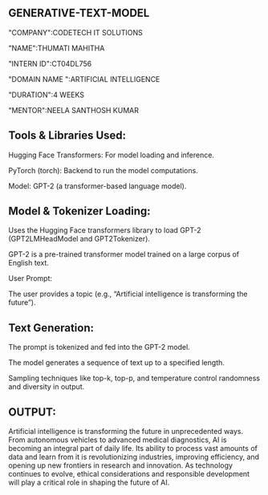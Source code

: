 ## GENERATIVE-TEXT-MODEL

"COMPANY":CODETECH IT SOLUTIONS

"NAME":THUMATI MAHITHA

"INTERN ID":CT04DL756

"DOMAIN NAME ":ARTIFICIAL INTELLIGENCE

"DURATION":4 WEEKS

"MENTOR":NEELA SANTHOSH KUMAR

## Tools & Libraries Used:
Hugging Face Transformers: For model loading and inference.

PyTorch (torch): Backend to run the model computations.

Model: GPT-2 (a transformer-based language model).

## Model & Tokenizer Loading:

Uses the Hugging Face transformers library to load GPT-2 (GPT2LMHeadModel and GPT2Tokenizer).

GPT-2 is a pre-trained transformer model trained on a large corpus of English text.

User Prompt:

The user provides a topic (e.g., “Artificial intelligence is transforming the future”).

## Text Generation:

The prompt is tokenized and fed into the GPT-2 model.

The model generates a sequence of text up to a specified length.

Sampling techniques like top-k, top-p, and temperature control randomness and diversity in output.

## OUTPUT:

Artificial intelligence is transforming the future in unprecedented ways. From autonomous vehicles to advanced medical diagnostics, AI is becoming an integral part of daily life. Its ability to process vast amounts of data and learn from it is revolutionizing industries, improving efficiency, and opening up new frontiers in research and innovation. As technology continues to evolve, ethical considerations and responsible development will play a critical role in shaping the future of AI.
